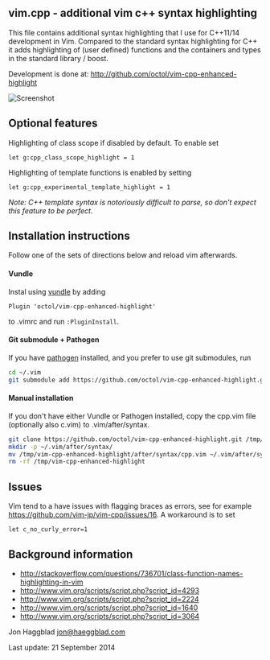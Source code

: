 vim.cpp - additional vim c++ syntax highlighting
------------------------------------------------

This file contains additional syntax highlighting that I use for C++11/14
development in Vim. Compared to the standard syntax highlighting for C++ it
adds highlighting of (user defined) functions and the containers and types in
the standard library / boost.

Development is done at: http://github.com/octol/vim-cpp-enhanced-highlight

![Screenshot](http://www.haeggblad.com/vim/screenshot.png)

Optional features
-----------------

Highlighting of class scope if disabled by default. To enable set
```vim
let g:cpp_class_scope_highlight = 1
```

Highlighting of template functions is enabled by setting
```vim
let g:cpp_experimental_template_highlight = 1
```
_Note: C++ template syntax is notoriously difficult to parse, so don't expect
this feature to be perfect._

Installation instructions
-------------------------
Follow one of the sets of directions below and reload vim afterwards.

#### Vundle
Instal using [vundle](https://github.com/gmarik/Vundle.vim) by adding
```vim
Plugin 'octol/vim-cpp-enhanced-highlight'
```
to .vimrc and run `:PluginInstall`.


#### Git submodule + Pathogen
If you have [pathogen](https://github.com/tpope/vim-pathogen) installed,
and you prefer to use git submodules, run
```sh
cd ~/.vim
git submodule add https://github.com/octol/vim-cpp-enhanced-highlight.git bundle/syntax/
```

#### Manual installation
If you don't have either Vundle or Pathogen installed, copy the cpp.vim file
(optionally also c.vim) to .vim/after/syntax.
```sh
git clone https://github.com/octol/vim-cpp-enhanced-highlight.git /tmp/vim-cpp-enhanced-highlight
mkdir -p ~/.vim/after/syntax/
mv /tmp/vim-cpp-enhanced-highlight/after/syntax/cpp.vim ~/.vim/after/syntax/cpp.vim
rm -rf /tmp/vim-cpp-enhanced-highlight
```

Issues
------

Vim tend to a have issues with flagging braces as errors, see for example
https://github.com/vim-jp/vim-cpp/issues/16. A workaround is to set
```vim
let c_no_curly_error=1
```

Background information
----------------------

- http://stackoverflow.com/questions/736701/class-function-names-highlighting-in-vim
- http://www.vim.org/scripts/script.php?script_id=4293
- http://www.vim.org/scripts/script.php?script_id=2224
- http://www.vim.org/scripts/script.php?script_id=1640
- http://www.vim.org/scripts/script.php?script_id=3064

Jon Haggblad <jon@haeggblad.com>

Last update: 21 September 2014

